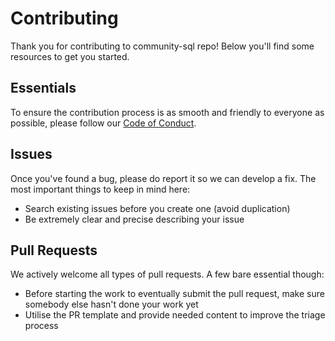 # Contributing

Thank you for contributing to community-sql repo! Below you'll find some resources to get you started.

## Essentials

To ensure the contribution process is as smooth and friendly to everyone as possible, please follow our [Code of Conduct](https://github.com/developer-led/community-sql?tab=coc-ov-file).

## Issues

Once you've found a bug, please do report it so we can develop a fix. The most important things to keep in mind here:

* Search existing issues before you create one (avoid duplication)
* Be extremely clear and precise describing your issue

## Pull Requests

We actively welcome all types of pull requests. A few bare essential though:

* Before starting the work to eventually submit the pull request, make sure somebody else hasn't done your work yet
* Utilise the PR template and provide needed content to improve the triage process
